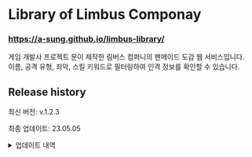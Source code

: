Library of Limbus Componay
=====

### https://a-sung.github.io/limbus-library/
게임 개발사 프로젝트 문이 제작한 림버스 컴퍼니의 팬메이드 도감 웹 서비스입니다.<br>
이름, 공격 유형, 죄악, 스킬 키워드로 필터링하여 인격 정보를 확인할 수 있습니다.

## Release history

최신 버전: v.1.2.3

최종 업데이트: 23.05.05

<details>
<summary>업데이트 내역</summary>

- v.1.2.3
  - N사 돈키호테, 싱클레어 데이터 추가

- v.1.2.2
  - 료.고.파 료슈, 그레고르 데이터 추가

- v.1.2.1
  - 리우 협회 5과 홍루, 세븐 협회 6과 부장 오티스 데이터 추가
  - 패시브 발동 조건 공명, 보유 추가

- v.1.2.0
  - 일본어, 영어 지원
  - 스킬 효과 텍스트 가시성 개선

- v.1.1.0
  - 스킬 키워드 11종 필터 추가

- v.1.0.1
  - 23.03.23(v.1.3.0) 신규 인격 정보 추가
  - 스킬 아이콘에 마우스오버하면 스킬 상세 박스까지 마우스오버 이벤트가 적용되는 오류 수정
  - 모바일에서 스킬 아이콘을 한 번 더 터치하면 스킬 상세 설명 박스가 사라지도록 개선
  - 모바일에서 스킬 테이블의 셀 내부 테두리가 보이지 않도록 수정
  - 텍스트 수정
    - 필터의 공격 타입을 유형으로 변경
    - 필터의 보유 죄악을 속성으로 변경
  - 데이터 표기 오류 수정
    
- v.1.0.0
  - 배포

</details>


<!-- ## Author
👤 **Asung** <br> 
- <a href="mailto:a.city521@gmail.com"><img src="https://img.shields.io/badge/email-EA4335?style=flat-square&logo=gmail&logoColor=white&link=mailto:a.city521@gmail.com"/></a>


<br>

## Built with  
<img src="https://img.shields.io/badge/react-61DAFB?style=flat-square&logo=react&logoColor=black"/> <img src="https://img.shields.io/badge/styled components-DB7093?style=flat-square&logo=styled-components&logoColor=white"/> 

 
# Getting Started with Create React App

This project was bootstrapped with [Create React App](https://github.com/facebook/create-react-app).

## Available Scripts

In the project directory, you can run:

### `npm start`

Runs the app in the development mode.\
Open [http://localhost:3000](http://localhost:3000) to view it in your browser.

The page will reload when you make changes.\
You may also see any lint errors in the console. -->
